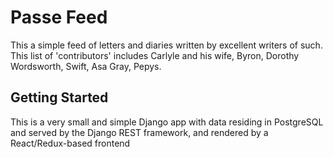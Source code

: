 # Passe Feed

This a simple feed of letters and diaries written by excellent writers of such. This list of 'contributors' includes Carlyle and his wife, Byron, Dorothy Wordsworth, Swift, Asa Gray, Pepys.

## Getting Started

This is a very small and simple Django app with data residing in PostgreSQL and served by the Django REST framework, and rendered by a React/Redux-based frontend

